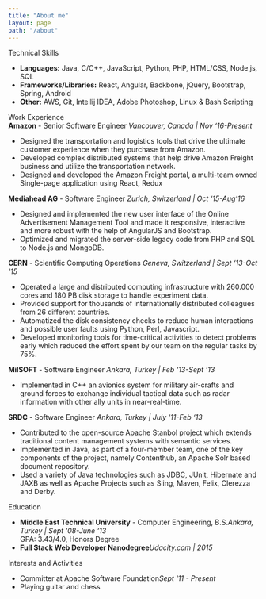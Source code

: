 ```yaml
---
title: "About me"
layout: page
path: "/about"
---
```


<div class="page__resume-section">
    <div class="page__resume-section-header">Technical Skills</div>
    <ul>
        <li><b>Languages:</b>  Java, C/C++, JavaScript, Python, PHP, HTML/CSS, Node.js, SQL</li>
        <li><b>Frameworks/Libraries:</b>  React, Angular, Backbone, jQuery, Bootstrap, Spring, Android</li>
        <li><b>Other:</b>  AWS, Git, Intellij IDEA, Adobe Photoshop, Linux & Bash Scripting</li>
    </ul>
</div>


<div class="page__resume-section">
    <div class="page__resume-section-header">Work Experience</div>
    <div>
        <b>Amazon</b> - Senior Software Engineer
        <i class="float-right">Vancouver, Canada | Nov ‘16-Present</i>
        <ul>
            <li>Designed the transportation and logistics tools that drive the ultimate customer experience when they purchase from Amazon.</li>
            <li>Developed complex distributed systems that help drive Amazon Freight business and utilize the transportation network.</li>
            <li>Designed and developed the Amazon Freight portal, a multi-team owned Single-page application using React, Redux</li>
        </ul>
    </div>
    <div>
        <b>Mediahead AG</b> - Software Engineer
        <i class="float-right">Zurich, Switzerland | Oct ‘15-Aug’16</i>
        <ul>
            <li>Designed and implemented the new user interface of the Online Advertisement Management Tool and made it responsive, interactive and more robust with the help of AngularJS and Bootstrap.</li>
            <li>Optimized and migrated the server-side legacy code from PHP and SQL to Node.js and MongoDB.</li>
        </ul>
    </div>
    <div>
        <b>CERN</b> - Scientific Computing Operations
        <i class="float-right">Geneva, Switzerland | Sept ‘13-Oct ‘15</i>
        <ul>
            <li>Operated a large and distributed computing infrastructure with 260.000 cores and 180 PB disk storage to handle experiment data.</li>
            <li>Provided support for thousands of internationally distributed colleagues from 26 different countries.</li>
            <li>Automatized the disk consistency checks to reduce human interactions and possible user faults using Python, Perl, Javascript.</li>
            <li>Developed monitoring tools for time-critical activities to detect problems early which reduced the effort spent by our team on the regular tasks by 75%.</li>
        </ul>
    </div>
    <div>
        <b>MilSOFT</b> - Software Engineer
        <i class="float-right">Ankara, Turkey | Feb ‘13-Sept ‘13</i>
        <ul>
            <li>Implemented in C++ an avionics system for military air-crafts and ground forces to exchange individual tactical data such as radar information with other ally units in near-real-time.</li>
        </ul>
    </div>
    <div>
        <b>SRDC</b> - Software Engineer
        <i class="float-right">Ankara, Turkey | July ‘11-Feb ‘13</i>
        <ul>
            <li>Contributed to the open-source Apache Stanbol project which extends traditional content management systems with semantic services.</li>
            <li>Implemented in Java, as part of a four-member team, one of the key components of the project, namely Contenthub, an Apache Solr based document repository.</li>
            <li>Used a variety of Java technologies such as JDBC, JUnit, Hibernate and JAXB as well as Apache Projects such as Sling, Maven, Felix, Clerezza and Derby.</li>
        </ul>
    </div>
</div>

<div class="page__resume-section">
    <div class="page__resume-section-header">Education</div>
    <ul>
        <li><b>Middle East Technical University</b> - Computer Engineering, B.S.<i class="float-right">Ankara, Turkey | Sept ‘08-June ‘13</i>
            <br/>GPA: 3.43/4.0, Honors Degree
        </li>
        <li><b>Full Stack Web Developer Nanodegree</b><i class="float-right">Udacity.com | 2015</i></li>
    </ul>
</div>

<div class="page__resume-section">
    <div class="page__resume-section-header">Interests and Activities</div>
    <ul>
        <li>Committer at Apache Software Foundation<i class="float-right">Sept ‘11 - Present</i></li>
        <li>Playing guitar and chess</li>
    </ul>
</div>
